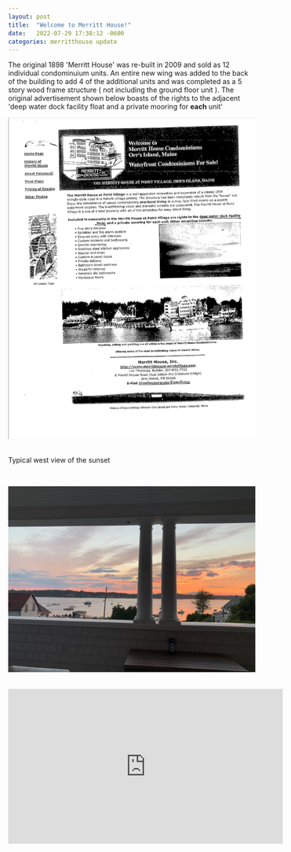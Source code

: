 ```yaml
---
layout: post
title:  "Welcome to Merritt House!"
date:   2022-07-29 17:38:12 -0600
categories: merritthouse update
---
```



<p>The original 1898 'Merritt House' was re-built in 2009 and sold as 12 individual condominuium units.  An entire new wing was added to the back of the building to add 4 of the additional units and was completed as a 5 story wood frame structure ( not including the ground floor unit ). The original advertisement shown below boasts of the rights to the adjacent 'deep water dock facility float and a private mooring for <b>each</b> unit'</p>

![Advertisment for Condo](/images/merritthousevillageadvertisement.png)
<br>
<br>
<p>Typical west view of the sunset</p>
<br>

![view from porch](/images/IMG_3885.jpeg)

<br>
<iframe width="560" height="315" src="https://www.youtube.com/embed/AuvmFrdVcL0" title="YouTube video player" frameborder="0" allow="accelerometer; autoplay; clipboard-write; encrypted-media; gyroscope; picture-in-picture" allowfullscreen></iframe>